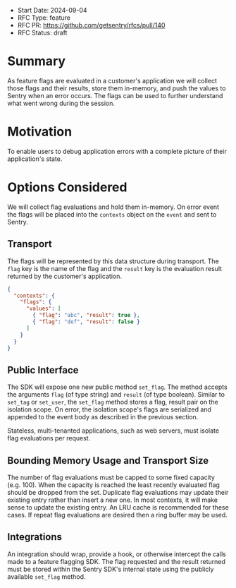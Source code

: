 - Start Date: 2024-09-04
- RFC Type: feature
- RFC PR: https://github.com/getsentry/rfcs/pull/140
- RFC Status: draft

# Summary

As feature flags are evaluated in a customer's application we will collect those flags and their results, store them in-memory, and push the values to Sentry when an error occurs. The flags can be used to further understand what went wrong during the session.

# Motivation

To enable users to debug application errors with a complete picture of their application's state.

# Options Considered

We will collect flag evaluations and hold them in-memory. On error event the flags will be placed into the `contexts` object on the `event` and sent to Sentry.

## Transport

The flags will be represented by this data structure during transport. The `flag` key is the name of the flag and the `result` key is the evaluation result returned by the customer's application.

```json
{
  "contexts": {
    "flags": {
      "values": [
        { "flag": "abc", "result": true },
        { "flag": "def", "result": false }
      ]
    }
  }
}
```

## Public Interface

The SDK will expose one new public method `set_flag`. The method accepts the arguments `flag` (of type string) and `result` (of type boolean). Similar to `set_tag` or `set_user`, the `set_flag` method stores a flag, result pair on the isolation scope. On error, the isolation scope's flags are serialized and appended to the event body as described in the previous section.

Stateless, multi-tenanted applications, such as web servers, must isolate flag evaluations per request.

## Bounding Memory Usage and Transport Size

The number of flag evaluations must be capped to some fixed capacity (e.g. 100). When the capacity is reached the least recently evaluated flag should be dropped from the set. Duplicate flag evaluations may update their existing entry rather than insert a new one. In most contexts, it will make sense to update the existing entry. An LRU cache is recommended for these cases. If repeat flag evaluations are desired then a ring buffer may be used.

## Integrations

An integration should wrap, provide a hook, or otherwise intercept the calls made to a feature flagging SDK. The flag requested and the result returned must be stored within the Sentry SDK's internal state using the publicly available `set_flag` method.
